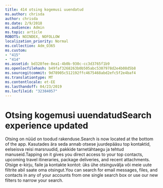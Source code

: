 ```yaml
---
title: 414 otsing kogemusi uuendatud
ms.author: chrisda
author: chrisda
ms.date: 2/9/2018
ms.audience: Admin
ms.topic: article
ROBOTS: NOINDEX, NOFOLLOW
localization_priority: Normal
ms.collection: Adm_O365
ms.custom:
- "415"
- "414"
ms.assetid: bd328fee-8ea1-4b0b-930c-cc3d3765f1b9
ms.openlocfilehash: b49faf3268263b0b505abc5307978d2e4b08d5b8
ms.sourcegitcommit: 9d78905c512192ffc4675468abd2efc5f2e4baf4
ms.translationtype: MT
ms.contentlocale: et-EE
ms.lasthandoff: 04/23/2019
ms.locfileid: "32384057"
---
```

# <a name="search-experience-updated"></a><span data-ttu-id="c598e-102">Otsing kogemusi uuendatud</span><span class="sxs-lookup"><span data-stu-id="c598e-102">Search experience updated</span></span>

<span data-ttu-id="c598e-103">Otsing on nüüd on toodud rakenduse.</span><span class="sxs-lookup"><span data-stu-id="c598e-103">Search is now located at the bottom of the app.</span></span> <span data-ttu-id="c598e-104">Kasutades ära seda annab otsese juurdepääsu top kontaktid, eelseisva reisi marsruudid, pakkide tarnetähtaegu ja tehtud manuseid.</span><span class="sxs-lookup"><span data-stu-id="c598e-104">Tapping on it gives you direct access to your top contacts, upcoming travel itineraries, package deliveries, and recent attachments.</span></span> <span data-ttu-id="c598e-105">Otsige e-kirju, faile ja kontakte kontot: üks ühe otsinguvälja või meie uute filtrite abil saate oma otsingut.</span><span class="sxs-lookup"><span data-stu-id="c598e-105">You can search for email messages, files, and contacts in any of your accounts from one single search box or use our new filters to narrow your search.</span></span>
